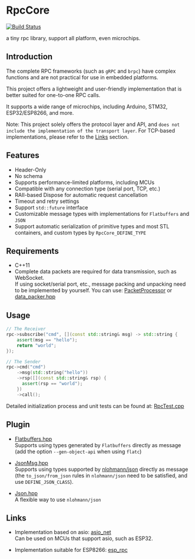 # RpcCore

[![Build Status](https://github.com/shuai132/RpcCore/workflows/build/badge.svg)](https://github.com/shuai132/RpcCore/actions?workflow=build)

a tiny rpc library, support all platform, even microchips.

## Introduction

The complete RPC frameworks (such as `gRPC` and `brpc`) have complex functions
and are not practical for use in embedded platforms.

This project offers a lightweight and user-friendly implementation that is better suited for one-to-one RPC calls.

It supports a wide range of microchips, including Arduino, STM32, ESP32/ESP8266, and more.

Note:
This project solely offers the protocol layer and API,
and `does not include the implementation of the transport layer`.
For TCP-based implementations, please refer to the [Links](#Links) section.

## Features

* Header-Only
* No schema
* Supports performance-limited platforms, including MCUs
* Compatible with any connection type (serial port, TCP, etc.)
* RAII-based Dispose for automatic request cancellation
* Timeout and retry settings
* Support `std::future` interface
* Customizable message types with implementations for `Flatbuffers` and `JSON`
* Support automatic serialization of primitive types and most STL containers, and custom types by `RpcCore_DEFINE_TYPE`

## Requirements

* C++11
* Complete data packets are required for data transmission, such as WebSocket.  
  If using socket/serial port, etc.,
  message packing and unpacking need to be implemented by yourself. You can use:
  [PacketProcessor](https://github.com/shuai132/PacketProcessor)
  or
  [data_packer.hpp](https://github.com/shuai132/esp_rpc/blob/main/data_packer.hpp)

## Usage

```c++
// The Receiver
rpc->subscribe("cmd", [](const std::string& msg) -> std::string {
    assert(msg == "hello");
    return "world";
});

// The Sender
rpc->cmd("cmd")
    ->msg(std::string("hello"))
    ->rsp([](const std::string& rsp) {
      assert(rsp == "world");
    })
    ->call();
```

Detailed initialization process and unit tests can be found at: [RpcTest.cpp](test/RpcTest.cpp)

## Plugin

* [Flatbuffers.hpp](./plugin/Flatbuffers.hpp)  
  Supports using types generated by `Flatbuffers` directly as message  
  (add the option `--gen-object-api` when using `flatc`)


* [JsonMsg.hpp](./plugin/JsonMsg.hpp)  
  Supports using types supported by [nlohmann/json](https://github.com/nlohmann/json) directly as message  
  (the `to_json/from_json` rules in `nlohmann/json` need to be satisfied, and use `DEFINE_JSON_CLASS`).


* [Json.hpp](./plugin/Json.hpp)  
  A flexible way to use `nlohmann/json`

## Links

* Implementation based on asio: [asio_net](https://github.com/shuai132/asio_net)  
  Can be used on MCUs that support asio, such as ESP32.


* Implementation suitable for ESP8266: [esp_rpc](https://github.com/shuai132/esp_rpc)
